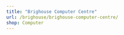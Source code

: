 ```yaml
---
title: "Brighouse Computer Centre"
url: /brighouse/brighouse-computer-centre/
shop: Computer
---
```

